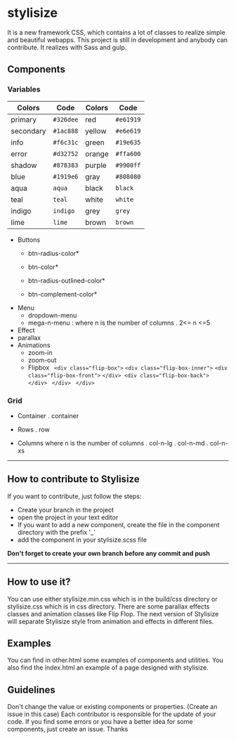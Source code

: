 # stylisize
It is a new framework CSS, which contains a lot of classes to realize simple and beautiful webapps. This project is still in development and anybody can contribute. It realizes with Sass and gulp.


## Components

### Variables

| Colors      | Code |   Colors      | Code |        
| ----------- | ----------- | ----------- | ----------- |
| primary      | `#326dee` | red   | `#e61919`  |
| secondary   | `#1ac888`  |yellow   | `#e6e619` |
| info   | `#f6c31c`  | green   | `#19e635` |
| error   | `#d32752` |orange   | `#ffa600` |
| shadow   | `#878383` |purple   | `#9900ff` |
| blue   | `#1919e6`  |gray   | `#808080` |
| aqua   | `aqua`  |black   | `black` |
| teal   | `teal`  |white   | `white` |
| indigo   | `indigo` |grey   | `grey` |
| lime   | `lime` |brown   | `brown` |

* Buttons
  *  btn-radius-color*

  * btn-color*

  * btn-radius-outlined-color*
  
  * btn-complement-color*
* Menu
  *  dropdown-menu
  *  mega-n-menu : where n is the number of columns . 2<= n <=5
*  Effect
  * parallax
* Animations
  * zoom-in
  * zoom-out
  * Flipbox
    `` <div class="flip-box">``
    `` <div class="flip-box-inner"> ``
    ``<div class="flip-box-front">``
    ``</div> <div class="flip-box-back"> ``
    ``</div> ``
    ``</div> ``
    ``</div> ``

### Grid

* Container
    . container
* Rows
  . row

* Columns
where n is the number of columns
. col-n-lg
. col-n-md
. col-n-xs




<hr />

## How to contribute to Stylisize
If you want to contribute, just follow the steps:
- Create your branch in the project
- open the project in your text editor
- If you want to add a new component, create the file in the component directory with the prefix '_'
- add the component in your stylisize.scss file

<b>Don't forget to create your own branch before any commit and push</b>

<hr />

  ## How to use it?
  You can use either stylisize.min.css which is in the build/css directory or stylisize.css which is in css directory.
  There are some parallax effects classes and animation classes like Flip Flop. The next version of Stylisize will separate Stylisize style from animation and effects in different files.

  ## Examples

  You can find in other.html some examples of components and utilities. You also find the index.html  an example of a page designed with stylisize.

  ## Guidelines
  Don't change the value or existing components or properties. (Create an issue in this case)
  Each contributor is responsible for the update of your code.
  If you find some errors or you have a better idea for some components, just create an issue. Thanks
  
